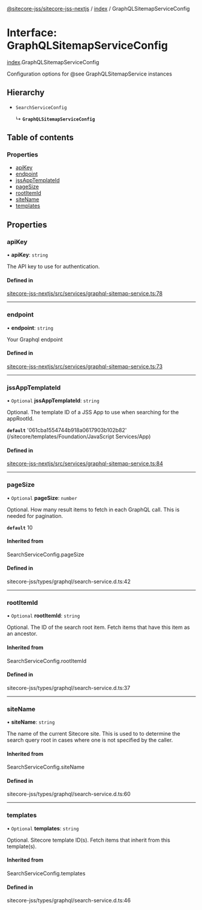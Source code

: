 [@sitecore-jss/sitecore-jss-nextjs](../README.md) / [index](../modules/index.md) / GraphQLSitemapServiceConfig

# Interface: GraphQLSitemapServiceConfig

[index](../modules/index.md).GraphQLSitemapServiceConfig

Configuration options for @see GraphQLSitemapService instances

## Hierarchy

- `SearchServiceConfig`

  ↳ **`GraphQLSitemapServiceConfig`**

## Table of contents

### Properties

- [apiKey](index.GraphQLSitemapServiceConfig.md#apikey)
- [endpoint](index.GraphQLSitemapServiceConfig.md#endpoint)
- [jssAppTemplateId](index.GraphQLSitemapServiceConfig.md#jssapptemplateid)
- [pageSize](index.GraphQLSitemapServiceConfig.md#pagesize)
- [rootItemId](index.GraphQLSitemapServiceConfig.md#rootitemid)
- [siteName](index.GraphQLSitemapServiceConfig.md#sitename)
- [templates](index.GraphQLSitemapServiceConfig.md#templates)

## Properties

### apiKey

• **apiKey**: `string`

The API key to use for authentication.

#### Defined in

[sitecore-jss-nextjs/src/services/graphql-sitemap-service.ts:78](https://github.com/Sitecore/jss/blob/695577da/packages/sitecore-jss-nextjs/src/services/graphql-sitemap-service.ts#L78)

___

### endpoint

• **endpoint**: `string`

Your Graphql endpoint

#### Defined in

[sitecore-jss-nextjs/src/services/graphql-sitemap-service.ts:73](https://github.com/Sitecore/jss/blob/695577da/packages/sitecore-jss-nextjs/src/services/graphql-sitemap-service.ts#L73)

___

### jssAppTemplateId

• `Optional` **jssAppTemplateId**: `string`

Optional. The template ID of a JSS App to use when searching for the appRootId.

**`default`** '061cba1554744b918a0617903b102b82' (/sitecore/templates/Foundation/JavaScript Services/App)

#### Defined in

[sitecore-jss-nextjs/src/services/graphql-sitemap-service.ts:84](https://github.com/Sitecore/jss/blob/695577da/packages/sitecore-jss-nextjs/src/services/graphql-sitemap-service.ts#L84)

___

### pageSize

• `Optional` **pageSize**: `number`

Optional. How many result items to fetch in each GraphQL call. This is needed for pagination.

**`default`** 10

#### Inherited from

SearchServiceConfig.pageSize

#### Defined in

sitecore-jss/types/graphql/search-service.d.ts:42

___

### rootItemId

• `Optional` **rootItemId**: `string`

Optional. The ID of the search root item. Fetch items that have this item as an ancestor.

#### Inherited from

SearchServiceConfig.rootItemId

#### Defined in

sitecore-jss/types/graphql/search-service.d.ts:37

___

### siteName

• **siteName**: `string`

The name of the current Sitecore site. This is used to to determine the search query root
in cases where one is not specified by the caller.

#### Inherited from

SearchServiceConfig.siteName

#### Defined in

sitecore-jss/types/graphql/search-service.d.ts:60

___

### templates

• `Optional` **templates**: `string`

Optional. Sitecore template ID(s). Fetch items that inherit from this template(s).

#### Inherited from

SearchServiceConfig.templates

#### Defined in

sitecore-jss/types/graphql/search-service.d.ts:46
